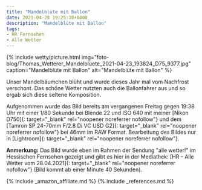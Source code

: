 ```yaml
---
title: "Mandelblüte mit Ballon"
date: 2021-04-28 19:25:38+0000
description: "Mandelblüte mit Ballon"
tags:
- HR Fernsehen
- Alle Wetter
---
```

{% include wetty/picture.html img="foto-blog/Thomas_Wetterer_Mandelbluete_2021-04-23_193824_D75_9377.jpg" caption="Mandelblüte mit Ballon" alt="Mandelblüte mit Ballon" %}

Unser Mandelbäumchen blüht und wurde dieses Jahr mal vom Nachfrost verschont. Das schöne Wetter nutzten auch die Ballonfahrer aus und so ergab sich diese seltene Komposition.

Aufgenommen wurde das Bild bereits am vergangenen Freitag gegen 19:38 Uhr mit einer 1/80 Sekunde bei Blende 22 und ISO 640 mit meiner [Nikon D750]{: target="_blank" rel="noopener noreferrer nofollow"} und dem [Tamron SP 24-70mm F/2.8 Di VC USD G2]{: target="_blank" rel="noopener noreferrer nofollow"} bei 46mm im RAW Format. Bearbeitung des Bildes nur in [Lightroom]{: target="_blank" rel="noopener noreferrer nofollow"}.

**Anmerkung:** Das Bild wurde eben im Rahmen der Sendung "alle wetter!" im Hessischen Fernsehen gezeigt und gibt es hier in der Mediathek: [HR - Alle Wetter vom 28.04.2021]{: target="_blank" rel="noopener noreferrer nofollow"} (Bild kommt ab einer Minute 40 Sekunden).

{% include _amazon_affiliate.md %}
{% include _references.md %}
